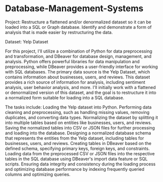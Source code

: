 # Database-Management-Systems

Project:
Restructure a flattened and/or denormalized dataset so it can be loaded into a SQL or Graph database. Identify and demonstrate a form of analysis that is made easier by restructuring the data.

Dataset:
Yelp Dataset

For this project, I'll utilize a combination of Python for data preprocessing and transformation, and DBeaver for database design, management, and analysis. Python offers powerful libraries for data manipulation and preprocessing, while DBeaver provides a user-friendly interface for working with SQL databases. The primary data source is the Yelp Dataset, which contains information about businesses, users, and reviews. This dataset provides a rich source of information for analysis, including sentiment analysis, user behavior analysis, and more. I'll initially work with a flattened or denormalized version of this dataset, and the goal is to restructure it into a normalized form suitable for loading into a SQL database.

The tasks include:
Loading the Yelp dataset into Python.
Performing data cleaning and preprocessing, such as handling missing values, removing duplicates, and converting data types.
Normalizing the dataset by splitting it into multiple tables based on entities like businesses, users, and reviews.
Saving the normalized tables into CSV or JSON files for further processing and loading into the database.
Designing a normalized database schema that represents the entities from the Yelp dataset, including tables for businesses, users, and reviews.
Creating tables in DBeaver based on the defined schema, specifying primary keys, foreign keys, and constraints.
Loading data from the preprocessed CSV or JSON files into the respective tables in the SQL database using DBeaver's import data feature or SQL scripts.
Ensuring data integrity and consistency during the loading process and optimizing database performance by indexing frequently queried columns and optimizing queries.
